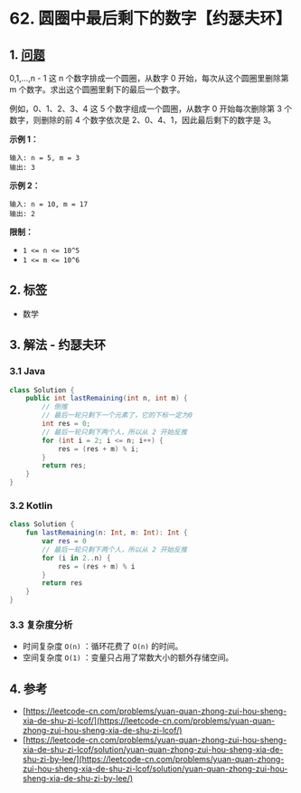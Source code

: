 # 62. 圆圈中最后剩下的数字【约瑟夫环】

## 1. [问题](https://leetcode-cn.com/problems/yuan-quan-zhong-zui-hou-sheng-xia-de-shu-zi-lcof/)

0,1,...,n - 1 这 n 个数字排成一个圆圈，从数字 0 开始，每次从这个圆圈里删除第 m 个数字。求出这个圆圈里剩下的最后一个数字。

例如，0、1、2、3、4 这 5 个数字组成一个圆圈，从数字 0 开始每次删除第 3 个数字，则删除的前 4 个数字依次是 2、0、4、1，因此最后剩下的数字是 3。

**示例 1：**

```text
输入: n = 5, m = 3
输出: 3
```

**示例 2：**

```text
输入: n = 10, m = 17
输出: 2
```

**限制：**

* `1 <= n <= 10^5`
* `1 <= m <= 10^6`

## 2. 标签

* 数学

## 3. 解法 - 约瑟夫环

### 3.1 Java

```java
class Solution {
    public int lastRemaining(int n, int m) {
        // 倒推
        // 最后一轮只剩下一个元素了，它的下标一定为0
        int res = 0;
        // 最后一轮只剩下两个人，所以从 2 开始反推
        for (int i = 2; i <= n; i++) {
            res = (res + m) % i;
        }
        return res;
    }
}
```

### 3.2 Kotlin

```kotlin
class Solution {
    fun lastRemaining(n: Int, m: Int): Int {
        var res = 0
        // 最后一轮只剩下两个人，所以从 2 开始反推
        for (i in 2..n) {
            res = (res + m) % i
        }
        return res
    }
}
```

### 3.3 复杂度分析

* 时间复杂度 `O(n)` ：循环花费了 `O(n)` 的时间。
* 空间复杂度 `O(1)` ：变量只占用了常数大小的额外存储空间。

## 4. 参考

* [https://leetcode-cn.com/problems/yuan-quan-zhong-zui-hou-sheng-xia-de-shu-zi-lcof/](https://leetcode-cn.com/problems/yuan-quan-zhong-zui-hou-sheng-xia-de-shu-zi-lcof/)
* [https://leetcode-cn.com/problems/yuan-quan-zhong-zui-hou-sheng-xia-de-shu-zi-lcof/solution/yuan-quan-zhong-zui-hou-sheng-xia-de-shu-zi-by-lee/](https://leetcode-cn.com/problems/yuan-quan-zhong-zui-hou-sheng-xia-de-shu-zi-lcof/solution/yuan-quan-zhong-zui-hou-sheng-xia-de-shu-zi-by-lee/)

